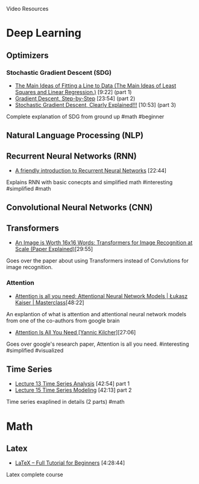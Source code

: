 Video Resources

# Deep Learning

## Optimizers

### Stochastic Gradient Descent (SDG)
* [The Main Ideas of Fitting a Line to Data (The Main Ideas of Least Squares and Linear Regression.)](https://youtu.be/PaFPbb66DxQ) [9:22] (part 1)
* [Gradient Descent, Step-by-Step](https://youtu.be/sDv4f4s2SB8) [23:54] (part 2)
* [Stochastic Gradient Descent, Clearly Explained!!!](https://youtu.be/vMh0zPT0tLI) [10:53] (part 3)

Complete explanation of SDG from ground up
#math #beginner

## Natural Language Processing (NLP)

## Recurrent Neural Networks (RNN)
* [A friendly introduction to Recurrent Neural Networks](https://youtu.be/UNmqTiOnRfg) [22:44]

Explains RNN with basic conecpts and simplified math
#interesting #simplified #math

## Convolutional Neural Networks (CNN)

## Transformers

* [An Image is Worth 16x16 Words: Transformers for Image Recognition at Scale (Paper Explained)](https://youtu.be/TrdevFK_am4)[29:55]

Goes over the paper about using Transformers instead of Convlutions for image recognition.

### Attention
* [Attention is all you need; Attentional Neural Network Models | Łukasz Kaiser | Masterclass](https://youtu.be/rBCqOTEfxvg)[48:22]

 An explantion of what is attention and attentional neural network models from one of the co-authors from google brain

* [Attention Is All You Need [Yannic Kilcher]](https://youtu.be/iDulhoQ2pro)[27:06]

Goes over google's research paper, Attention is all you need.
#interesting #simplified #visualized

## Time Series

* [Lecture 13 Time Series Analysis](https://youtu.be/Prpu_U5tKkE) [42:54] part 1
* [Lecture 15 Time Series Modeling](https://youtu.be/s3XH7fTHMb4) [42:13] part 2

Time series exaplined in details (2 parts)
#math 

# Math

## Latex
* [LaTeX – Full Tutorial for Beginners](https://youtu.be/ydOTMQC7np0) [4:28:44]

Latex complete course
